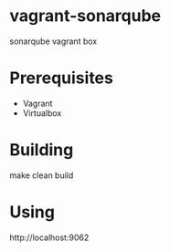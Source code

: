 # vagrant-sonarqube
sonarqube vagrant box

# Prerequisites
* Vagrant
* Virtualbox

# Building
make clean build

# Using
http://localhost:9062


